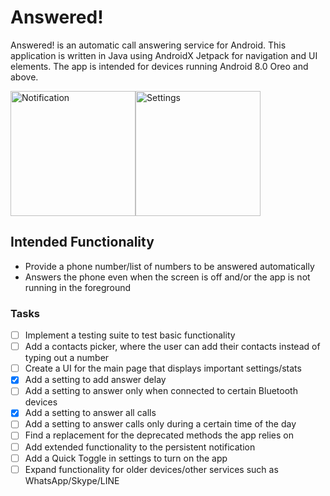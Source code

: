 # Answered!
Answered! is an automatic call answering service for Android. This application is written in Java using AndroidX Jetpack for navigation and UI elements.
The app is intended for devices running Android 8.0 Oreo and above.

<img src="https://user-images.githubusercontent.com/32966077/115126252-4580a600-9f93-11eb-8c1a-037681042a7b.png" alt="Notification" width="200"/><img src="https://user-images.githubusercontent.com/32966077/115126253-49142d00-9f93-11eb-9b1f-92b0c1466e15.png" alt="Settings" width="200"/>

## Intended Functionality
- Provide a phone number/list of numbers to be answered automatically
- Answers the phone even when the screen is off and/or the app is not running in the foreground

### Tasks
- [ ] Implement a testing suite to test basic functionality
- [ ] Add a contacts picker, where the user can add their contacts instead of typing out a number
- [ ] Create a UI for the main page that displays important settings/stats
- [X] Add a setting to add answer delay
- [ ] Add a setting to answer only when connected to certain Bluetooth devices
- [X] Add a setting to answer all calls
- [ ] Add a setting to answer calls only during a certain time of the day
- [ ] Find a replacement for the deprecated methods the app relies on
- [ ] Add extended functionality to the persistent notification
- [ ] Add a Quick Toggle in settings to turn on the app
- [ ] Expand functionality for older devices/other services such as WhatsApp/Skype/LINE
